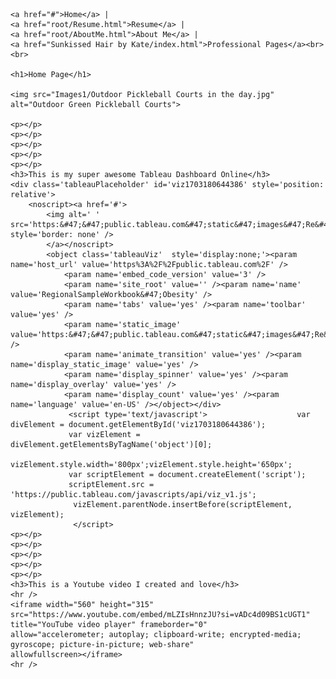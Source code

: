 <!DOCTYPE html>
<html lang="en">
<head>
    <meta charset="UTF-8">
    <meta name="viewport" content="width=device-width, initial-scale=1.0">
    <title>George Summerill's Home Page</title>
    <link rel="stylesheet" href="styles/1styles.css">
</head>
<body class="homebg">
    
    <a href="#">Home</a> |
    <a href="root/Resume.html">Resume</a> |
    <a href="root/AboutMe.html">About Me</a> |
    <a href="Sunkissed Hair by Kate/index.html">Professional Pages</a><br><br>

    <h1>Home Page</h1>

    <img src="Images1/Outdoor Pickleball Courts in the day.jpg" alt="Outdoor Green Pickleball Courts">

    <p></p>
    <p></p>
    <p></p>
    <p></p>
    <p></p>
    <h3>This is my super awesome Tableau Dashboard Online</h3>
    <div class='tableauPlaceholder' id='viz1703180644386' style='position: relative'>
        <noscript><a href='#'>
            <img alt=' ' src='https:&#47;&#47;public.tableau.com&#47;static&#47;images&#47;Re&#47;RegionalSampleWorkbook&#47;Obesity&#47;1_rss.png' style='border: none' />
            </a></noscript>
            <object class='tableauViz'  style='display:none;'><param name='host_url' value='https%3A%2F%2Fpublic.tableau.com%2F' /> 
                <param name='embed_code_version' value='3' /> 
                <param name='site_root' value='' /><param name='name' value='RegionalSampleWorkbook&#47;Obesity' />
                <param name='tabs' value='yes' /><param name='toolbar' value='yes' />
                <param name='static_image' value='https:&#47;&#47;public.tableau.com&#47;static&#47;images&#47;Re&#47;RegionalSampleWorkbook&#47;Obesity&#47;1.png' /> 
                <param name='animate_transition' value='yes' /><param name='display_static_image' value='yes' />
                <param name='display_spinner' value='yes' /><param name='display_overlay' value='yes' />
                <param name='display_count' value='yes' /><param name='language' value='en-US' /></object></div>               
                 <script type='text/javascript'>                    var divElement = document.getElementById('viz1703180644386');                    
                 var vizElement = divElement.getElementsByTagName('object')[0];                    
                 vizElement.style.width='800px';vizElement.style.height='650px';                    
                 var scriptElement = document.createElement('script');                    
                 scriptElement.src = 'https://public.tableau.com/javascripts/api/viz_v1.js';                   
                  vizElement.parentNode.insertBefore(scriptElement, vizElement);                
                  </script>
    <p></p>
    <p></p>
    <p></p>
    <p></p>
    <p></p>
    <h3>This is a Youtube video I created and love</h3>
    <hr />
    <iframe width="560" height="315" src="https://www.youtube.com/embed/mLZIsHnnzJU?si=vADc4d09BS1cUGT1" 
    title="YouTube video player" frameborder="0" 
    allow="accelerometer; autoplay; clipboard-write; encrypted-media; gyroscope; picture-in-picture; web-share" 
    allowfullscreen></iframe>
    <hr />








</body>
</html>
